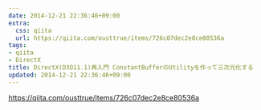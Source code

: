```yaml
---
date: 2014-12-21 22:36:46+09:00
extra:
  css: qiita
  url: https://qiita.com/ousttrue/items/726c07dec2e8ce80536a
tags:
- qiita
- DirectX
title: DirectX(D3D11.1)再入門 ConstantBufferのUtilityを作って三次元化する
updated: 2014-12-21 22:36:46+09:00
---
```


<https://qiita.com/ousttrue/items/726c07dec2e8ce80536a>
